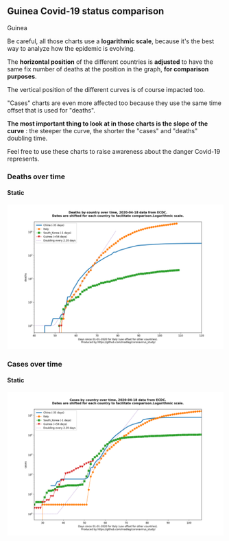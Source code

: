 ## Guinea Covid-19 status comparison 

Guinea



Be careful, all those charts use a **logarithmic scale**, because it's the best way to analyze how the epidemic is evolving.
 
The **horizontal position** of the different countries is **adjusted** to have the same fix number of deaths at the position in the graph, **for comparison purposes**.

The vertical position of the different curves is of course impacted too.

"Cases" charts are even more affected too because they use the same time offset that is used for "deaths".

**The most important thing to look at in those charts is the slope of the curve** : the steeper the curve, the shorter the "cases" and "deaths" doubling time.

Feel free to use these charts to raise awareness about the danger Covid-19 represents. 


 
### Deaths over time
 
#### Static
![Guinea covid-19 deaths static chart](https://raw.githubusercontent.com/madlag/coronavirus_study/master/notebooks/graphs/2020-04-18/countries/Guinea/2020-04-18_Guinea_deaths.png "Guinea covid-19 deaths static chart")   

 
### Cases over time
 
#### Static
![Guinea covid-19 cases static chart](https://raw.githubusercontent.com/madlag/coronavirus_study/master/notebooks/graphs/2020-04-18/countries/Guinea/2020-04-18_Guinea_cases.png "Guinea covid-19 cases static chart")   

